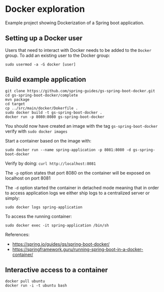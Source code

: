 # Docker exploration

Example project showing Dockerization of a Spring boot application.

## Setting up a Docker user

Users that need to interact with Docker needs to be added to the `Docker` group. To add an existing user to the Docker group:

    sudo usermod -a -G docker [user]

## Build example application
    git clone https://github.com/spring-guides/gs-spring-boot-docker.git
    cd gs-spring-boot-docker/complete
    mvn package
    cd target
    cp ../src/main/docker/Dokerfile .
    sudo docker build -t gs-spring-boot-docker .
    docker run -p 8080:8080 gs-spring-boot-docker 
    
You should now have created an image with the tag `gs-spring-boot-docker` verify with `sudo docker images`

Start a container based on the image with: 
    
    sudo docker run --name spring-application -p 8081:8080 -d gs-spring-boot-docker
     
Verify by doing: `curl http://localhost:8081`

The `-p` option states that port 8080 on the container will be exposed on localhost on port 8081

The `-d` option started the container in detached mode meaning that in order to access application logs we either ship
logs to a centralized server or simply:

    sudo docker logs spring-application

To access the running container:
    
    sudo docker exec -it spring-application /bin/sh

References:
- https://spring.io/guides/gs/spring-boot-docker/
- https://springframework.guru/running-spring-boot-in-a-docker-container/

## Interactive access to a container

    docker pull ubuntu
    docker run -i -t ubuntu bash

